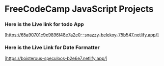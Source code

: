 # FreeCodeCamp JavaScript Projects

### Here is the Live link for todo App
[https://65a90701c9e9896f48e7a2e0--snazzy-belekoy-75b547.netlify.app/]

### Here is the Live Link for Date Formatter 
[https://boisterous-speculoos-b2e6e7.netlify.app/]
